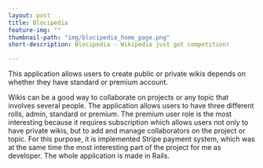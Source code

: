 ```yaml
---
layout: post
title: Blocipedia
feature-img: ""
thumbnail-path: "img/blocipedia_home_page.png"
short-description: Blocipedia - Wikipedia just got competition!

---
```

This application allows users to create public or private wikis depends on whether they have standard or premium account.

Wikis can be a good way to collaborate on projects or any topic that involves several people. The application allows users to have three different
rolls, admin, standard or premium. The premium user role is the most interesting because it requires subscription which allows users not only to have
private wikis, but to add and manage collaborators on the project or topic. For this purpose, it is implemented Stripe payment system, which was at the same time
the most interesting part of the project for me as developer. The whole application is made in Rails.
